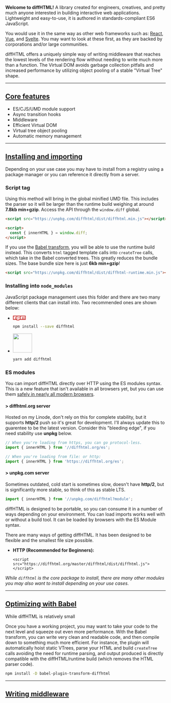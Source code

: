 **Welcome to diffHTML!** A library created for engineers, creatives, and pretty
much anyone interested in building interactive web applications. Lightweight
and easy-to-use, it is authored in standards-compliant ES6 JavaScript.

You would use it in the same way as other web frameworks such as:
[React](https://reactjs.org/), [Vue](https://vuejs.org/), and
[Svelte](https://svelte.dev/). You may want to look at these first, as they are
backed by corporations and/or large communities.  

diffHTML offers a uniquely simple way of writing middleware that reaches the
lowest levels of the rendering flow without needing to write much more than a
function. The Virtual DOM avoids garbage collection pitfalls and increased
performance by utilizing object pooling of a stable "Virtual Tree" shape.

<a name="core-features"></a>

---

## <a href="#core-features">Core features</a>

- <span class="list-icon fa fa-exchange"></span> ES/CJS/UMD module support
- <span class="list-icon fa fa-retweet"></span> Async transition hooks
- <span class="list-icon fa fa-link"></span> Middleware
- <span class="list-icon fa fa-code"></span> Efficient Virtual DOM
- <span class="list-icon fa fa-tree"></span> Virtual tree object pooling
- <span class="list-icon fa fa-codiepie"></span> Automatic memory management

<a name="installing-and-importing"></a>

---

## <a href="#installing-and-importing">Installing and importing</a>

Depending on your use case you may have to install from a registry using a
package manager or you can reference it directly from a server.

### Script tag

Using this method will bring in the global minified UMD file. This includes the
parser so it will be larger than the runtime build weighing at around
**7.8kb min+gzip**. Access the API through the `window.diff` global.

```html
<script src="https://unpkg.com/diffhtml/dist/diffhtml.min.js"></script>

<script>
  const { innerHTML } = window.diff;
</script>
```

If you use the [Babel transform](#optimizing-with-babel), you will be able to
use the runtime build instead.  This converts `html` tagged template calls into
`createTree` calls, which take in the Babel converted trees. This greatly
reduces the bundle sizes. The base bundle size here is just **6kb min+gzip**!

```html
<script src="https://unpkg.com/diffhtml/dist/diffhtml-runtime.min.js"></script>
```

### Installing into `node_modules`

JavaScript package management uses this folder and there are two many different
clients that can install into. Two recommended ones are shown below:

* <svg viewBox="0 0 18 7" width="40" style="position: relative; top: 2px;">
    <path fill="#CB3837" d="M0,0v6h5v1h4v-1h9v-6"></path>
    <path fill="#FFF" d="M1,1v4h2v-3h1v3h1v-4h1v5h2v-4h1v2h-1v1h2v-4h1v4h2v-3h1v3h1v-3h1v3h1v-4"></path>
  </svg>

  ``` sh
  npm install --save diffhtml
  ```

* <img width="60" src="images/yarn-logo.svg">

  ``` sh
  yarn add diffhtml
  ```

### ES modules

You can import diffHTML directly over HTTP using the ES modules syntax. This is
a new feature that isn't available in all browsers yet, but you can use them
[safely in nearly all modern browsers](https://caniuse.com/#search=modules).

#### > diffhtml.org server

Hosted on my Linode, don't rely on this for complete stability, but it supports
**http/2** push so it's great for development. I'll always update this to
guarentee to be the latest version. Consider this "bleeding edge", if you need
stability use **unpkg** below.

``` javascript
// When you're loading from https, you can go protocol-less.
import { innerHTML } from '//diffhtml.org/es';

// When you're loading from file: or http:
import { innerHTML } from 'https://diffhtml.org/es';
```

#### > unpkg.com server

Sometimes outdated, cold start is sometimes slow, doesn't have **http/2**, but
is significantly more stable, so think of this as stable LTS.

``` javascript
import { innerHTML } from '//unpkg.com/diffhtml?module';
```

diffHTML is designed to be portable, so you can consume it in a number of ways
depending on your environment. You can load imports  works well with or without a build tool. It
can be loaded by browsers with the ES Module syntax.
 
There are many ways of getting diffHTML. It has been designed to be flexible
and the smallest file size possible.

* **HTTP (Recommended for Beginners):**

  ```
  <script src="https://diffhtml.org/master/diffhtml/dist/diffhtml.js"></script>
  ```

_While `diffhtml` is the core package to install, there are many other modules
you may also want to install depending on your use cases._

<a name="optimizing-with-babel"></a>

---

## <a href="#optimizing-with-babel">Optimizing with Babel</a>

While diffHTML is relatively small

Once you have a working project, you may want to take your code to the next
level and squeeze out even more performance. With the Babel transform, you can
write very clean and readable code, and then compile down to something much more
efficient. For instance, the plugin will automatically hoist static VTrees,
parse your HTML and build `createTree` calls avoiding the need for runtime
parsing, and output produced is directly compatible with the diffHTML/runtime
build (which removes the HTML parser code).

``` sh
npm install -D babel-plugin-transform-diffhtml
```

<a name="writing-middleware"></a>

---

## <a href="#writing-middleware">Writing middleware</a>
